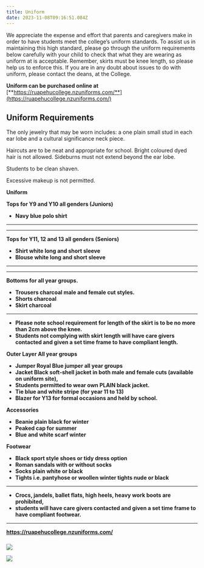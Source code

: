 ```yaml
---
title: Uniform
date: 2023-11-08T09:16:51.084Z
---
```

We appreciate the expense and effort that parents and caregivers make in order to have students meet the college’s uniform standards. To assist us in maintaining this high standard, please go through the uniform requirements below carefully with your child to check that what they are wearing as uniform at is acceptable. Remember, skirts must be knee length, so please help us to enforce this. If you are in any doubt about issues to do with uniform, please contact the deans, at the College. 

**Uniform can be purchased online at** [**https://ruapehucollege.nzuniforms.com/**](https://ruapehucollege.nzuniforms.com/) 

## Uniform Requirements

The only jewelry that may be worn includes: a one plain small stud in each ear lobe and a cultural significance neck piece.  

Haircuts are to be neat and appropriate for school. Bright coloured dyed hair is not allowed. Sideburns must not extend beyond the ear lobe. 

Students to be clean shaven.

Excessive makeup is not permitted.

**Uniform**

**Tops for Y9 and Y10 all genders (Juniors)**

* **Navy blue polo shirt**

****

****

**Tops for Y11, 12 and 13 all genders (Seniors)**

* **Shirt white long and short sleeve**
* **Blouse white long and short sleeve**

****

****

**Bottoms for all year groups.**

* **Trousers charcoal male and female cut styles.**
* **Shorts charcoal**
* **Skirt charcoal**

****

* **Please note school requirement for length of the skirt is to be no more than 2cm above the knee.**
* **Students not complying with skirt length will have care givers contacted and given a set time frame to have compliant length.**

**Outer Layer All year groups**

* **Jumper Royal Blue jumper all year groups**
* **Jacket Black soft-shell jacket in both male and female cuts (available on uniform site),**
* **Students permitted to wear own PLAIN black jacket.**
* **Tie blue and white stripe (for year 11 to 13)**
* **Blazer for Y13 for formal occasions and held by school.**

**Accessories**

* **Beanie plain black for winter**
* **Peaked cap for summer**
* **Blue and white scarf winter**

**Footwear**

* **Black sport style shoes or tidy dress option**
* **Roman sandals with or without socks**
* **Socks plain white or black**
* **Tights i.e. pantyhose or woollen winter tights nude or black**

****

* **Crocs, jandels, ballet flats, high heels, heavy work boots are prohibited,**
* **students will have care givers contacted and given a set time frame to have compliant footwear.**

- - -

**https://ruapehucollege.nzuniforms.com/**

### 

![](https://res.cloudinary.com/ruapehu-college/image/upload/v1699409124/Uniform_1_aozpmt.jpg)

![](https://res.cloudinary.com/ruapehu-college/image/upload/v1699409124/Uniform_2_yzdcvj.jpg)

![]()
